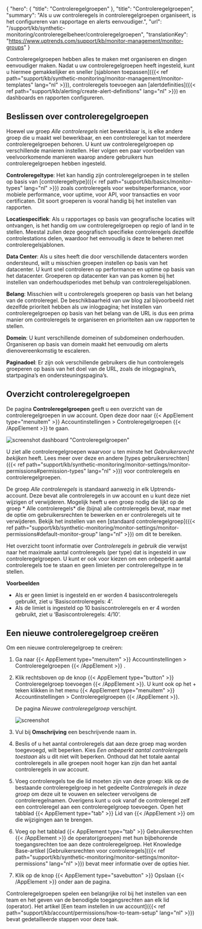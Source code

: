 {
  "hero": {
    "title": "Controleregelgroepen"
  },
  "title": "Controleregelgroepen",
  "summary": "Als u uw controleregels in controleregelgroepen organiseert, is het configureren van rapportage en alerts eenvoudiger.",
  "url": "/support/kb/synthetic-monitoring/controleregelbeheer/controleregelgroepen",
  "translationKey": "https://www.uptrends.com/support/kb/monitor-management/monitor-groups"
}

Controleregelgroepen hebben alles te maken met organiseren en dingen eenvoudiger maken. Nadat u uw controleregelgroepen heeft ingesteld, kunt u hiermee gemakkelijker en sneller [sjablonen toepassen]({{< ref path="support/kb/synthetic-monitoring/monitor-management/monitor-templates" lang="nl" >}}), controleregels toevoegen aan [alertdefinities]({{< ref path="support/kb/alerting/create-alert-definitions" lang="nl" >}}) en dashboards en rapporten configureren.

## Beslissen over controleregelgroepen

Hoewel uw groep *Alle controleregels* niet bewerkbaar is, is elke andere groep die u maakt wel bewerkbaar, en een controleregel kan tot meerdere controleregelgroepen behoren. U kunt uw controleregelgroepen op verschillende manieren instellen. Hier volgen een paar voorbeelden van veelvoorkomende manieren waarop andere gebruikers hun controleregelgroepen hebben ingesteld.

**Controleregeltype**: Het kan handig zijn controleregelgroepen in te stellen op basis van [controleregeltype]({{< ref path="support/kb/basics/monitor-types" lang="nl" >}}) zoals controleregels voor websiteperformance, voor mobiele performance, voor uptime, voor API, voor transacties en voor certificaten. Dit soort groeperen is vooral handig bij het instellen van rapporten.

**Locatiespecifiek**: Als u rapportages op basis van geografische locaties wilt ontvangen, is het handig om uw controleregelgroepen op regio of land in te stellen. Meestal zullen deze geografisch specifieke controleregels dezelfde controlestations delen, waardoor het eenvoudig is deze te beheren met controleregelsjablonen.

**Data Center**: Als u sites heeft die door verschillende datacenters worden ondersteund, wilt u misschien groepen instellen op basis van het datacenter. U kunt snel controleren op performance en uptime op basis van het datacenter. Groeperen op datacenter kan van pas komen bij het instellen van onderhoudsperiodes met behulp van controleregelsjablonen.

**Belang**: Misschien wilt u controleregels groeperen op basis van het belang van de controleregel. De beschikbaarheid van uw blog zal bijvoorbeeld niet dezelfde prioriteit hebben als uw inlogpagina; het instellen van controleregelgroepen op basis van het belang van de URL is dus een prima manier om controleregels te organiseren en prioriteiten aan uw rapporten te stellen.

**Domein**: U kunt verschillende domeinen of subdomeinen onderhouden. Organiseren op basis van domein maakt het eenvoudig om alerts dienovereenkomstig te escaleren.

**Paginadoel**: Er zijn ook verschillende gebruikers die hun controleregels groeperen op basis van het doel van de URL, zoals de inlogpagina’s, startpagina’s en ondersteuningspagina’s.

## Overzicht controleregelgroepen

De pagina **Controleregelgroepen** geeft u een overzicht van de controleregelgroepen in uw account. Open deze door naar {{< AppElement type="menuitem" >}} Accountinstellingen > Controleregelgroepen {{< /AppElement >}} te gaan.

![screenshot dashboard "Controleregelgroepen"](/img/content/scr-monitor-groups-overview.min.png)

U ziet alle controleregelgroepen waarvoor u ten minste het *Gebruikersrecht bekijken* heeft. Lees meer over deze en andere [types gebruikersrechten]({{< ref path="support/kb/synthetic-monitoring/monitor-settings/monitor-permissions#permission-types" lang="nl" >}}) voor controleregels en controleregelgroepen.

De groep *Alle controleregels* is standaard aanwezig in elk Uptrends-account. Deze bevat alle controleregels in uw account en u kunt deze niet wijzigen of verwijderen. Mogelijk heeft u een groep nodig die lijkt op de groep * Alle controleregels* die (bijna) alle controleregels bevat, maar met de optie om gebruikersrechten te bewerken en er controleregels uit te verwijderen. Bekijk het instellen van een [standaard controleregelgroep]({{< ref path="support/kb/synthetic-monitoring/monitor-settings/monitor-permissions#default-monitor-group" lang="nl" >}}) om dit te bereiken.

Het overzicht toont informatie over *Controleregels in gebruik* die verwijst naar het maximale aantal controleregels (per type) dat is ingesteld in uw controleregelgroepen. U kunt er ook voor kiezen om een onbeperkt aantal controleregels toe te staan en geen limieten per controleregeltype in te stellen.

**Voorbeelden**

- Als er geen limiet is ingesteld en er worden 4 basiscontroleregels gebruikt, ziet u ‘Basiscontroleregels: 4’. 
- Als de limiet is ingesteld op 10 basiscontroleregels en er 4 worden gebruikt, ziet u ‘Basiscontroleregels: 4/10’.

## Een nieuwe controleregelgroep creëren

Om een nieuwe controleregelgroep te creëren:

1. Ga naar {{< AppElement type="menuitem" >}} Accountinstellingen > Controleregelgroepen {{< /AppElement >}} .
2. Klik rechtsboven op de knop {{< AppElement type="button" >}} Controleregelgroep toevoegen {{< /AppElement >}}.
   U kunt ook op het + teken klikken in het menu {{< AppElement type="menuitem" >}}  Accountinstellingen > Controleregelgroepen {{< /AppElement >}}. 
   
   De pagina *Nieuwe controleregelgroep* verschijnt.

   ![screenshot](/img/content/scr_monitor-group-settings.min.png)

3. Vul bij **Omschrijving** een beschrijvende naam in.
4. Beslis of u het aantal controleregels dat aan deze groep mag worden toegevoegd, wilt beperken. Kies *Een onbeperkt aantal controleregels toestaan* als u dit niet wilt beperken. Onthoud dat het totale aantal controleregels in alle groepen nooit hoger kan zijn dan het aantal controleregels in uw account.
5. Voeg controleregels toe die lid moeten zijn van deze groep: klik op de bestaande controleregelgroep in het gedeelte *Controleregels in deze groep* om deze uit te vouwen en selecteer vervolgens de controleregelnamen. Overigens kunt u ook vanaf de controleregel zelf een controleregel aan een controleregelgroep toevoegen. Open het tabblad {{< AppElement type="tab" >}} Lid van {{< /AppElement >}} om die wijzigingen aan te brengen.
6. Voeg op het tabblad {{< AppElement type="tab" >}} Gebruikersrechten {{< /AppElement >}} de operator(groepen) met hun bijbehorende toegangsrechten toe aan deze controleregelgroep. Het Knowledge Base-artikel [Gebruikersrechten voor controleregels]({{< ref path="support/kb/synthetic-monitoring/monitor-settings/monitor-permissions" lang="nl" >}}) bevat meer informatie over de opties hier.
7. Klik op de knop {{< AppElement type="savebutton" >}} Opslaan {{< /AppElement >}} onder aan de pagina.


Controleregelgroepen spelen een belangrijke rol bij het instellen van een team en het geven van de benodigde toegangsrechten aan elk lid (operator). Het artikel [Een team instellen in uw account]({{< ref path="support/kb/account/permissions/how-to-team-setup" lang="nl" >}}) bevat gedetailleerde stappen voor deze taak.